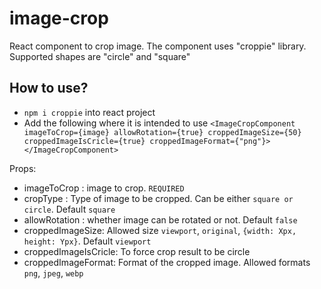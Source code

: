 # image-crop
React component to crop image. The component uses "croppie" library.
Supported shapes are "circle" and "square"

## How to use?
* `npm i croppie` into react project
* Add the following where it is intended to use
      `<ImageCropComponent 
      imageToCrop={image} allowRotation={true}
      croppedImageSize={50} croppedImageIsCricle={true} croppedImageFormat={"png"}></ImageCropComponent>`

Props: 
* imageToCrop : image to crop. `REQUIRED`
* cropType : Type of image to be cropped. Can be either `square or circle`. Default `square`
* allowRotation : whether image can be rotated or not. Default `false`
* croppedImageSize: Allowed size `viewport`, `original`, `{width: Xpx, height: Ypx}`. Default `viewport`
* croppedImageIsCricle: To force crop result to be circle
* croppedImageFormat: Format of the cropped image. Allowed formats `png`, `jpeg`, `webp`
